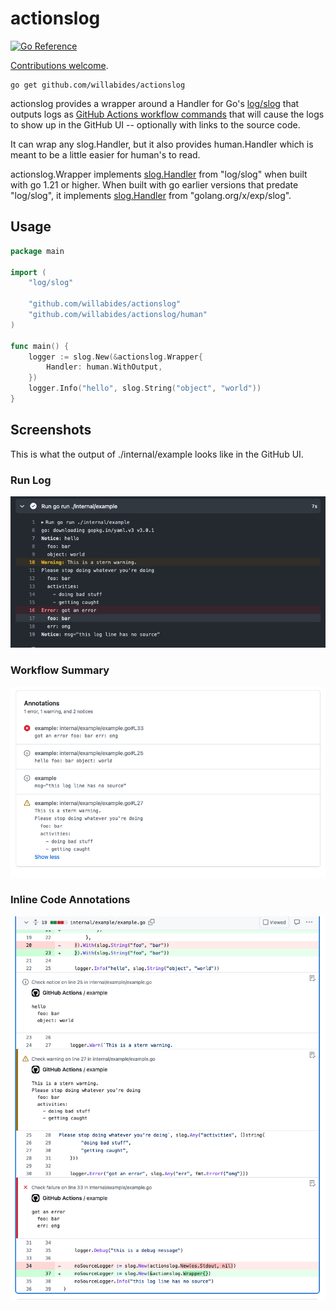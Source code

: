 # actionslog

[![Go Reference](https://pkg.go.dev/badge/github.com/willabides/actionslog.svg)](https://pkg.go.dev/github.com/willabides/actionslog)

[Contributions welcome](./CONTRIBUTING.md).

```shell
go get github.com/willabides/actionslog
```

actionslog provides a wrapper around a Handler for Go's [log/slog](https://pkg.go.dev/log/slog) that outputs logs
as [GitHub Actions workflow commands](https://docs.github.com/en/actions/using-workflows/workflow-commands-for-github-actions#setting-a-debug-message)
that will cause the logs to show up in the GitHub UI -- optionally with links to the source code.

It can wrap any slog.Handler, but it also provides human.Handler which is meant to be a little easier for human's to
read.

actionslog.Wrapper implements [slog.Handler](https://pkg.go.dev/log/slog#Handler) from "log/slog" when built with go
1.21 or higher. When built with go earlier versions that predate "log/slog", it
implements [slog.Handler](https://pkg.go.dev/golang.org/x/exp/slog#Handler) from "golang.org/x/exp/slog".

## Usage

```go
package main

import (
	"log/slog"

	"github.com/willabides/actionslog"
	"github.com/willabides/actionslog/human"
)

func main() {
	logger := slog.New(&actionslog.Wrapper{
		Handler: human.WithOutput,
	})
	logger.Info("hello", slog.String("object", "world"))
}
```

## Screenshots

This is what the output of ./internal/example looks like in the GitHub UI.

### Run Log

![run log](./doc/example_log.png)

### Workflow Summary

![workflow summary](./doc/example_summary.png)

### Inline Code Annotations

![inline code annotations](./doc/example_inline.png)
